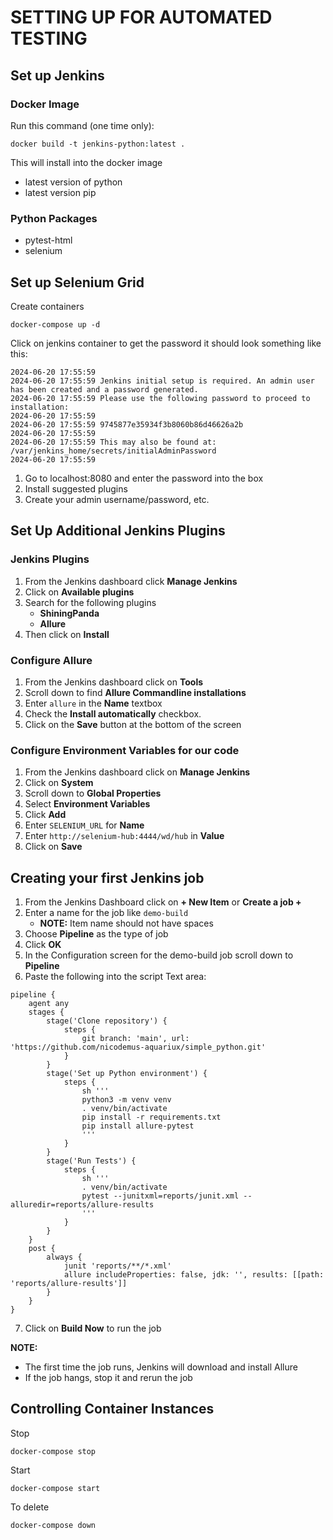 # SETTING UP FOR AUTOMATED TESTING

## Set up Jenkins
### Docker Image

Run this command (one time only):
```console
docker build -t jenkins-python:latest .
```

This will install into the docker image
* latest version of python
* latest version pip

### Python Packages
* pytest-html
* selenium

## Set up Selenium Grid

Create containers
```console
docker-compose up -d
```
Click on jenkins container to get the password it should look something like this:

```console
2024-06-20 17:55:59
2024-06-20 17:55:59 Jenkins initial setup is required. An admin user has been created and a password generated.
2024-06-20 17:55:59 Please use the following password to proceed to installation:
2024-06-20 17:55:59
2024-06-20 17:55:59 9745877e35934f3b8060b86d46626a2b
2024-06-20 17:55:59
2024-06-20 17:55:59 This may also be found at: /var/jenkins_home/secrets/initialAdminPassword
2024-06-20 17:55:59
```

1. Go to localhost:8080 and enter the password into the box
2. Install suggested plugins
3. Create your admin username/password, etc.

## Set Up Additional Jenkins Plugins
### Jenkins Plugins

1. From the Jenkins dashboard click **Manage Jenkins**
2. Click on **Available plugins**
3. Search for the following plugins
   * **ShiningPanda**
   * **Allure**
4. Then click on **Install**

### Configure Allure
1. From the Jenkins dashboard click on **Tools**
2. Scroll down to find **Allure Commandline installations**
3. Enter `allure` in the **Name** textbox
4. Check the **Install automatically** checkbox.
5. Click on the **Save** button at the bottom of the screen

### Configure Environment Variables for our code
1. From the Jenkins dashboard click on **Manage Jenkins**
2. Click on **System**
3. Scroll down to **Global Properties**
4. Select **Environment Variables**
5. Click **Add**
6. Enter ``SELENIUM_URL`` for **Name**
7. Enter ``http://selenium-hub:4444/wd/hub`` in **Value**
8. Click on **Save**

## Creating your first Jenkins job
1. From the Jenkins Dashboard click on **+ New Item** or **Create a job +**
2. Enter a name for the job like ``demo-build``
   * **NOTE:** Item name should not have spaces
3. Choose **Pipeline** as the type of job
4. Click **OK**
5. In the Configuration screen for the demo-build job scroll down to **Pipeline**
6. Paste the following into the script Text area:

```
pipeline {
    agent any
    stages {
        stage('Clone repository') {
            steps {
                git branch: 'main', url: 'https://github.com/nicodemus-aquariux/simple_python.git'
            }
        }
        stage('Set up Python environment') {
            steps {
                sh '''
                python3 -m venv venv
                . venv/bin/activate
                pip install -r requirements.txt
                pip install allure-pytest
                '''
            }
        }
        stage('Run Tests') {
            steps {
                sh '''
                . venv/bin/activate
                pytest --junitxml=reports/junit.xml --alluredir=reports/allure-results
                '''
            }
        }
    }
    post {
        always {
            junit 'reports/**/*.xml'
            allure includeProperties: false, jdk: '', results: [[path: 'reports/allure-results']]
        }
    }
}
```
7. Click on **Build Now** to run the job

**NOTE:**

  * The first time the job runs, Jenkins will download and install Allure
  * If the job hangs, stop it and rerun the job


## Controlling Container Instances

Stop
```console
docker-compose stop
```
Start
```console
docker-compose start
```
To delete
```console
docker-compose down
```


